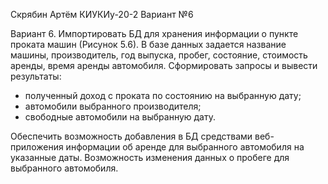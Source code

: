 Скрябин Артём КИУКИу-20-2 Вариант №6

Вариант 6. Импортировать БД для хранения информации о пункте проката машин (Рисунок 5.6).
В базе данных задается название машины, производитель, год выпуска, пробег, состояние, стоимость аренды, время аренды автомобиля.
Сформировать запросы и вывести результаты:

- полученный доход с проката по состоянию на выбранную дату;
- автомобили выбранного производителя;
- свободные автомобили на выбранную дату.

Обеспечить возможность добавления в БД средствами веб-приложения информации об аренде для выбранного автомобиля на указанные даты. Возможность изменения данных о пробеге для выбранного автомобиля.
